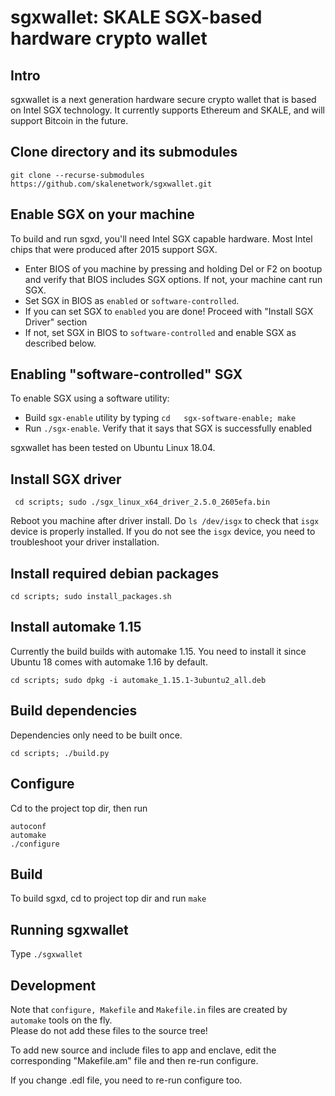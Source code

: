 # sgxwallet: SKALE SGX-based hardware crypto wallet

## Intro

sgxwallet is a next generation hardware secure crypto wallet that  is based on Intel SGX technology. It currently supports Ethereum and SKALE, and will support Bitcoin in the future.

## Clone directory and its submodules

``` git clone --recurse-submodules  https://github.com/skalenetwork/sgxwallet.git ```

## Enable SGX on your machine

To build and run sgxd, you'll need Intel SGX capable hardware. Most Intel chips that were produced after 2015 support SGX.

* Enter BIOS of you machine by pressing and holding Del or F2 on bootup and verify that BIOS includes SGX options.
  If not, your machine cant run SGX.
* Set SGX in BIOS as `enabled` or `software-controlled`.
* If you can set SGX to `enabled` you are done! Proceed with "Install SGX Driver" section 
* If not, set SGX in BIOS to `software-controlled` and enable SGX as described below.

## Enabling "software-controlled" SGX

To enable SGX using a software utility:

*  Build `sgx-enable` utility by typing `cd   sgx-software-enable; make`
*  Run `./sgx-enable`.  Verify that it says that SGX is successfully enabled


sgxwallet has been tested on Ubuntu Linux 18.04.



## Install SGX driver

``` cd scripts; sudo ./sgx_linux_x64_driver_2.5.0_2605efa.bin```

Reboot you machine after driver install.  Do `ls /dev/isgx` to check that `isgx` device is properly installed.
If you do not see the `isgx` device, you need to troubleshoot your driver installation.

## Install required debian packages

```cd scripts; sudo install_packages.sh```

## Install automake 1.15

Currently the build builds with automake 1.15. You need to install it since Ubuntu 18 comes with automake 1.16 by default.

```cd scripts; sudo dpkg -i automake_1.15.1-3ubuntu2_all.deb ```

## Build dependencies

Dependencies only need to be built once.

```
cd scripts; ./build.py
```
## Configure

Cd to the project top dir, then run

```
autoconf
automake
./configure
```

## Build

To build sgxd, cd to project top dir and run `make` 
## Running sgxwallet

Type `./sgxwallet`

## Development

Note that `configure, Makefile` and `Makefile.in` files are created by `automake` tools on the fly.  
Please do not add these files to the source tree!

To add new source and include files to app and enclave, edit the corresponding "Makefile.am" file and then re-run configure. 

If you change .edl file, you need to re-run configure too.
